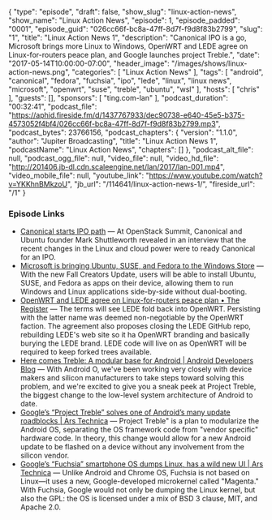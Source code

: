 {
  "type": "episode",
  "draft": false,
  "show_slug": "linux-action-news",
  "show_name": "Linux Action News",
  "episode": 1,
  "episode_padded": "0001",
  "episode_guid": "026cc66f-bc8a-47ff-8d7f-f9d8f83b2799",
  "slug": "1",
  "title": "Linux Action News 1",
  "description": "Canonical IPO is a go, Microsoft brings more Linux to Windows, OpenWRT and LEDE agree on Linux-for-routers peace plan, and Google launches project Treble.",
  "date": "2017-05-14T10:00:00-07:00",
  "header_image": "/images/shows/linux-action-news.png",
  "categories": [
    "Linux Action News"
  ],
  "tags": [
    "android",
    "canonical",
    "fedora",
    "fuchsia",
    "ipo",
    "lede",
    "linux",
    "linux news",
    "microsoft",
    "openwrt",
    "suse",
    "treble",
    "ubuntu",
    "wsl"
  ],
  "hosts": [
    "chris"
  ],
  "guests": [],
  "sponsors": [
    "ting.com-lan"
  ],
  "podcast_duration": "00:32:41",
  "podcast_file": "https://aphid.fireside.fm/d/1437767933/dec90738-e640-45e5-b375-4573052f4bf4/026cc66f-bc8a-47ff-8d7f-f9d8f83b2799.mp3",
  "podcast_bytes": 23766156,
  "podcast_chapters": {
    "version": "1.1.0",
    "author": "Jupiter Broadcasting",
    "title": "Linux Action News 1",
    "podcastName": "Linux Action News",
    "chapters": []
  },
  "podcast_alt_file": null,
  "podcast_ogg_file": null,
  "video_file": null,
  "video_hd_file": "http://201406.jb-dl.cdn.scaleengine.net/lan/2017/lan-001.mp4",
  "video_mobile_file": null,
  "youtube_link": "https://www.youtube.com/watch?v=YKKhnBMkzoU",
  "jb_url": "/114641/linux-action-news-1/",
  "fireside_url": "/1"
}


### Episode Links

  * [Canonical starts IPO path](http://www.zdnet.com/article/canonical-starts-ipo-path/ "Canonical starts IPO path") — At OpenStack Summit, Canonical and Ubuntu founder Mark Shuttleworth revealed in an interview that the recent changes in the Linux and cloud power were to ready Canonical for an IPO.
  * [Microsoft is bringing Ubuntu, SUSE, and Fedora to the Windows Store](https://www.neowin.net/news/microsoft-is-bringing-ubuntu-suse-and-fedora-to-the-windows-store "Microsoft is bringing Ubuntu, SUSE, and Fedora to the Windows Store") — With the new Fall Creators Update, users will be able to install Ubuntu, SUSE, and Fedora as apps on their device, allowing them to run Windows and Linux applications side-by-side without dual-booting. 
  * [OpenWRT and LEDE agree on Linux-for-routers peace plan • The Register](http://www.theregister.co.uk/2017/05/10/openwrt_and_lede_peace_plan/ "OpenWRT and LEDE agree on Linux-for-routers peace plan • The Register") — The terms will see LEDE fold back into OpenWRT. Persisting with the latter name was deemed non-negotiable by the OpenWRT faction. The agreement also proposes closing the LEDE GitHub repo, rebuilding LEDE's web site so it ha OpenWRT branding and basically burying the LEDE brand. LEDE code will live on as OpenWRT will be required to keep forked trees available.
  * [Here comes Treble: A modular base for Android | Android Developers Blog](https://android-developers.googleblog.com/2017/05/here-comes-treble-modular-base-for.html "Here comes Treble: A modular base for Android | Android Developers Blog") — With Android O, we've been working very closely with device makers and silicon manufacturers to take steps toward solving this problem, and we're excited to give you a sneak peek at Project Treble, the biggest change to the low-level system architecture of Android to date.
  * [Google’s “Project Treble” solves one of Android’s many update roadblocks | Ars Technica](https://arstechnica.com/gadgets/2017/05/google-hopes-to-fix-android-updates-no-really-with-project-treble/ "Google’s “Project Treble” solves one of Android’s many update roadblocks | Ars Technica") — Project Treble" is a plan to modularize the Android OS, separating the OS framework code from "vendor specific" hardware code. In theory, this change would allow for a new Android update to be flashed on a device without any involvement from the silicon vendor. 
  * [Google’s “Fuchsia” smartphone OS dumps Linux, has a wild new UI | Ars Technica](https://arstechnica.com/gadgets/2017/05/googles-fuchsia-smartphone-os-dumps-linux-has-a-wild-new-ui/ "Google’s “Fuchsia” smartphone OS dumps Linux, has a wild new UI | Ars Technica") — Unlike Android and Chrome OS, Fuchsia is not based on Linux—it uses a new, Google-developed microkernel called "Magenta." With Fuchsia, Google would not only be dumping the Linux kernel, but also the GPL: the OS is licensed under a mix of BSD 3 clause, MIT, and Apache 2.0. 


